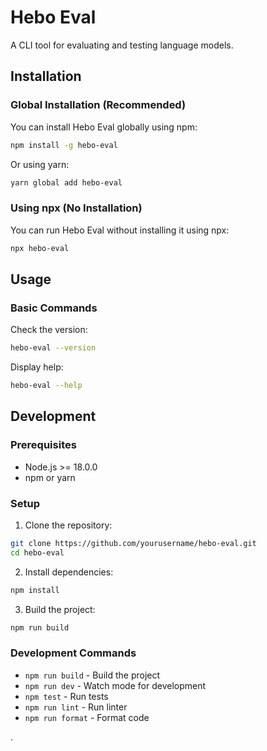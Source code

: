 # Hebo Eval

A CLI tool for evaluating and testing language models.

## Installation

### Global Installation (Recommended)

You can install Hebo Eval globally using npm:

```bash
npm install -g hebo-eval
```

Or using yarn:

```bash
yarn global add hebo-eval
```

### Using npx (No Installation)

You can run Hebo Eval without installing it using npx:

```bash
npx hebo-eval
```

## Usage

### Basic Commands

Check the version:

```bash
hebo-eval --version
```

Display help:

```bash
hebo-eval --help
```

## Development

### Prerequisites

- Node.js >= 18.0.0
- npm or yarn

### Setup

1. Clone the repository:

```bash
git clone https://github.com/yourusername/hebo-eval.git
cd hebo-eval
```

2. Install dependencies:

```bash
npm install
```

3. Build the project:

```bash
npm run build
```

### Development Commands

- `npm run build` - Build the project
- `npm run dev` - Watch mode for development
- `npm test` - Run tests
- `npm run lint` - Run linter
- `npm run format` - Format code

.
